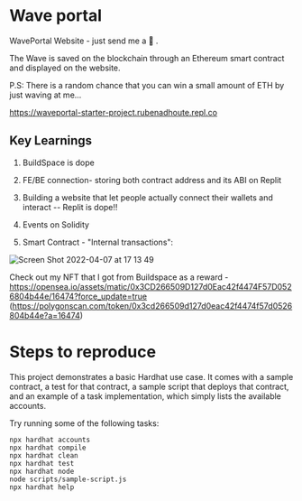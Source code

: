 
# Wave portal

WavePortal Website - just send me a 👋 .

The Wave is saved on the blockchain through an Ethereum smart contract and displayed on the website. 

P.S: There is a random chance that you can win a small amount of ETH by just waving at me...

https://waveportal-starter-project.rubenadhoute.repl.co


## Key Learnings

1. BuildSpace is dope

2. FE/BE connection- storing both contract address and its ABI on Replit

3. Building a website that let people actually connect their wallets and interact -- Replit is dope!!

4. Events on Solidity 

5. Smart Contract - "Internal transactions":



![Screen Shot 2022-04-07 at 17 13 49](https://user-images.githubusercontent.com/68856635/162219854-5de5e40a-fdfb-4ec4-9321-6b04c0f5a16e.png)



Check out my NFT that I got from Buildspace as a reward - https://opensea.io/assets/matic/0x3CD266509D127d0Eac42f4474F57D0526804b44e/16474?force_update=true
(https://polygonscan.com/token/0x3cd266509d127d0eac42f4474f57d0526804b44e?a=16474)


# Steps to reproduce 


This project demonstrates a basic Hardhat use case. It comes with a sample contract, a test for that contract, a sample script that deploys that contract, and an example of a task implementation, which simply lists the available accounts.

Try running some of the following tasks:

```shell
npx hardhat accounts
npx hardhat compile
npx hardhat clean
npx hardhat test
npx hardhat node
node scripts/sample-script.js
npx hardhat help
```

